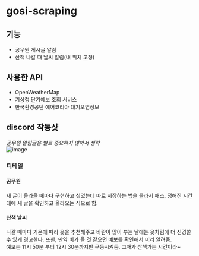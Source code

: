 # gosi-scraping

## 기능

- 공무원 게시글 알림
- 산책 나갈 때 날씨 알림(내 위치 고정)

## 사용한 API

- OpenWeatherMap
- 기상청 단기예보 조회 서비스
- 한국환경공단 에어코리아 대기오염정보

## discord 작동샷
*공무원 알림글은 별로 중요하지 않아서 생략*  
![image](https://user-images.githubusercontent.com/78463832/169648004-434ad797-6ee8-4311-9363-fe190eade37a.png)

### 디테일

#### 공무원

새 글이 올라올 때마다 구현하고 싶었는데 따로 저장하는 법을 몰라서 패스. 정해진 시간 대에 새 글을 확인하고 올라오는 식으로 함.

#### 산책 날씨

나갈 때마다 기온에 따라 옷을 추천해주고 바람이 많이 부는 날에는 옷차림에 더 신경쓸 수 있게 경고한다. 또한, 만약 비가 올 것 같으면 예보를 확인해서 미리 알려줌.  
예보는 11시 50분 부터 12시 30분까지만 구동시켜둠. 그때가 산책가는 시간이라~
